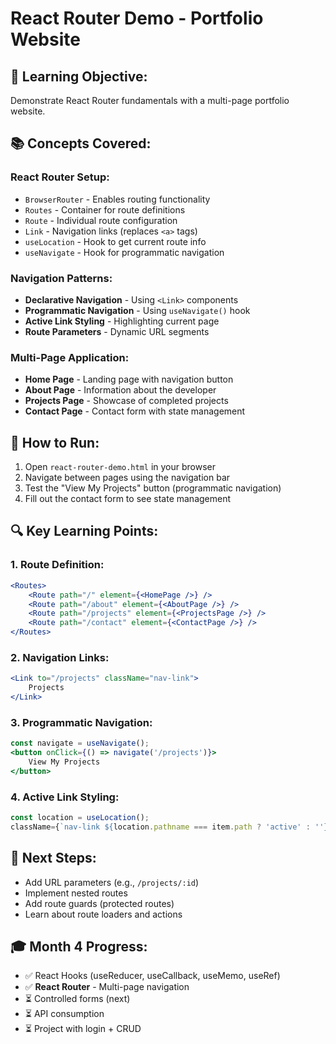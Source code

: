 # React Router Demo - Portfolio Website

## 🎯 **Learning Objective:**
Demonstrate React Router fundamentals with a multi-page portfolio website.

## 📚 **Concepts Covered:**

### **React Router Setup:**
- `BrowserRouter` - Enables routing functionality
- `Routes` - Container for route definitions
- `Route` - Individual route configuration
- `Link` - Navigation links (replaces `<a>` tags)
- `useLocation` - Hook to get current route info
- `useNavigate` - Hook for programmatic navigation

### **Navigation Patterns:**
- **Declarative Navigation** - Using `<Link>` components
- **Programmatic Navigation** - Using `useNavigate()` hook
- **Active Link Styling** - Highlighting current page
- **Route Parameters** - Dynamic URL segments

### **Multi-Page Application:**
- **Home Page** - Landing page with navigation button
- **About Page** - Information about the developer
- **Projects Page** - Showcase of completed projects
- **Contact Page** - Contact form with state management

## 🚀 **How to Run:**
1. Open `react-router-demo.html` in your browser
2. Navigate between pages using the navigation bar
3. Test the "View My Projects" button (programmatic navigation)
4. Fill out the contact form to see state management

## 🔍 **Key Learning Points:**

### **1. Route Definition:**
```jsx
<Routes>
    <Route path="/" element={<HomePage />} />
    <Route path="/about" element={<AboutPage />} />
    <Route path="/projects" element={<ProjectsPage />} />
    <Route path="/contact" element={<ContactPage />} />
</Routes>
```

### **2. Navigation Links:**
```jsx
<Link to="/projects" className="nav-link">
    Projects
</Link>
```

### **3. Programmatic Navigation:**
```jsx
const navigate = useNavigate();
<button onClick={() => navigate('/projects')}>
    View My Projects
</button>
```

### **4. Active Link Styling:**
```jsx
const location = useLocation();
className={`nav-link ${location.pathname === item.path ? 'active' : ''}`}
```

## 📝 **Next Steps:**
- Add URL parameters (e.g., `/projects/:id`)
- Implement nested routes
- Add route guards (protected routes)
- Learn about route loaders and actions

## 🎓 **Month 4 Progress:**
- ✅ React Hooks (useReducer, useCallback, useMemo, useRef)
- ✅ **React Router** - Multi-page navigation
- ⏳ Controlled forms (next)
- ⏳ API consumption
- ⏳ Project with login + CRUD
